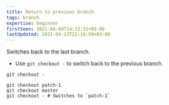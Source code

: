 ```yaml
---
title: Return to previous branch
tags: branch
expertise: beginner
firstSeen: 2021-04-04T14:13:31+03:00
lastUpdated: 2021-04-13T21:10:59+03:00
---
```


Switches back to the last branch.

- Use `git checkout -` to switch back to the previous branch.

```shell
git checkout -
```

```shell
git checkout patch-1
git checkout master
git checkout - # Switches to `patch-1`
```
